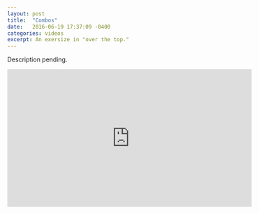 ```yaml
---
layout: post
title:  "Combos"
date:   2016-06-19 17:37:09 -0400
categories: videos
excerpt: An exersize in "over the top."
---
```


Description pending.
<div class="youtube">
<iframe width="560" height="315" src="https://www.youtube.com/embed/lvfv5L_B9Hk" frameborder="0" allowfullscreen></iframe>
</div>